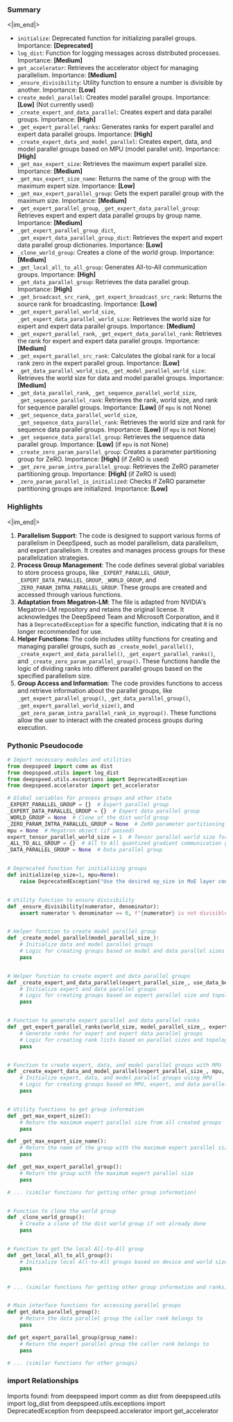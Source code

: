 

### Summary

<|im_end|>

* `initialize`: Deprecated function for initializing parallel groups. Importance: **[Deprecated]**
* `log_dist`: Function for logging messages across distributed processes. Importance: **[Medium]**
* `get_accelerator`: Retrieves the accelerator object for managing parallelism. Importance: **[Medium]**
* `_ensure_divisibility`: Utility function to ensure a number is divisible by another. Importance: **[Low]**
* `create_model_parallel`: Creates model parallel groups. Importance: **[Low]** (Not currently used)
* `_create_expert_and_data_parallel`: Creates expert and data parallel groups. Importance: **[High]**
* `_get_expert_parallel_ranks`: Generates ranks for expert parallel and expert data parallel groups. Importance: **[High]**
* `_create_expert_data_and_model_parallel`: Creates expert, data, and model parallel groups based on MPU (model parallel unit). Importance: **[High]**
* `_get_max_expert_size`: Retrieves the maximum expert parallel size. Importance: **[Medium]**
* `_get_max_expert_size_name`: Returns the name of the group with the maximum expert size. Importance: **[Low]**
* `_get_max_expert_parallel_group`: Gets the expert parallel group with the maximum size. Importance: **[Medium]**
* `_get_expert_parallel_group`, `_get_expert_data_parallel_group`: Retrieves expert and expert data parallel groups by group name. Importance: **[Medium]**
* `_get_expert_parallel_group_dict`, `_get_expert_data_parallel_group_dict`: Retrieves the expert and expert data parallel group dictionaries. Importance: **[Low]**
* `_clone_world_group`: Creates a clone of the world group. Importance: **[Medium]**
* `_get_local_all_to_all_group`: Generates All-to-All communication groups. Importance: **[High]**
* `_get_data_parallel_group`: Retrieves the data parallel group. Importance: **[High]**
* `_get_broadcast_src_rank`, `_get_expert_broadcast_src_rank`: Returns the source rank for broadcasting. Importance: **[Low]**
* `_get_expert_parallel_world_size`, `_get_expert_data_parallel_world_size`: Retrieves the world size for expert and expert data parallel groups. Importance: **[Medium]**
* `_get_expert_parallel_rank`, `_get_expert_data_parallel_rank`: Retrieves the rank for expert and expert data parallel groups. Importance: **[Medium]**
* `_get_expert_parallel_src_rank`: Calculates the global rank for a local rank zero in the expert parallel group. Importance: **[Low]**
* `_get_data_parallel_world_size`, `_get_model_parallel_world_size`: Retrieves the world size for data and model parallel groups. Importance: **[Medium]**
* `_get_data_parallel_rank`, `_get_sequence_parallel_world_size`, `_get_sequence_parallel_rank`: Retrieves the rank, world size, and rank for sequence parallel groups. Importance: **[Low]** (if `mpu` is not None)
* `_get_sequence_data_parallel_world_size`, `_get_sequence_data_parallel_rank`: Retrieves the world size and rank for sequence data parallel groups. Importance: **[Low]** (if `mpu` is not None)
* `_get_sequence_data_parallel_group`: Retrieves the sequence data parallel group. Importance: **[Low]** (if `mpu` is not None)
* `_create_zero_param_parallel_group`: Creates a parameter partitioning group for ZeRO. Importance: **[High]** (if ZeRO is used)
* `_get_zero_param_intra_parallel_group`: Retrieves the ZeRO parameter partitioning group. Importance: **[High]** (if ZeRO is used)
* `_zero_param_parallel_is_initialized`: Checks if ZeRO parameter partitioning groups are initialized. Importance: **[Low]**

### Highlights

<|im_end|>

1. **Parallelism Support**: The code is designed to support various forms of parallelism in DeepSpeed, such as model parallelism, data parallelism, and expert parallelism. It creates and manages process groups for these parallelization strategies.
2. **Process Group Management**: The code defines several global variables to store process groups, like `_EXPERT_PARALLEL_GROUP`, `_EXPERT_DATA_PARALLEL_GROUP`, `_WORLD_GROUP`, and `_ZERO_PARAM_INTRA_PARALLEL_GROUP`. These groups are created and accessed through various functions.
3. **Adaptation from Megatron-LM**: The file is adapted from NVIDIA's Megatron-LM repository and retains the original license. It acknowledges the DeepSpeed Team and Microsoft Corporation, and it has a `DeprecatedException` for a specific function, indicating that it is no longer recommended for use.
4. **Helper Functions**: The code includes utility functions for creating and managing parallel groups, such as `_create_model_parallel()`, `_create_expert_and_data_parallel()`, `_get_expert_parallel_ranks()`, and `_create_zero_param_parallel_group()`. These functions handle the logic of dividing ranks into different parallel groups based on the specified parallelism size.
5. **Group Access and Information**: The code provides functions to access and retrieve information about the parallel groups, like `_get_expert_parallel_group()`, `_get_data_parallel_group()`, `_get_expert_parallel_world_size()`, and `_get_zero_param_intra_parallel_rank_in_mygroup()`. These functions allow the user to interact with the created process groups during execution.

### Pythonic Pseudocode

```python
# Import necessary modules and utilities
from deepspeed import comm as dist
from deepspeed.utils import log_dist
from deepspeed.utils.exceptions import DeprecatedException
from deepspeed.accelerator import get_accelerator

# Global variables for process groups and other state
_EXPERT_PARALLEL_GROUP = {}  # Expert parallel group
_EXPERT_DATA_PARALLEL_GROUP = {}  # Expert data parallel group
_WORLD_GROUP = None  # Clone of the dist world group
_ZERO_PARAM_INTRA_PARALLEL_GROUP = None  # ZeRO parameter partitioning group
mpu = None  # Megatron object (if passed)
expert_tensor_parallel_world_size = 1  # Tensor parallel world size for experts
_ALL_TO_ALL_GROUP = {}  # All to All quantized gradient communication groups
_DATA_PARALLEL_GROUP = None  # Data parallel group


# Deprecated function for initializing groups
def initialize(ep_size=1, mpu=None):
    raise DeprecatedException("Use the desired ep_size in MoE layer constructor instead.")


# Utility function to ensure divisibility
def _ensure_divisibility(numerator, denominator):
    assert numerator % denominator == 0, f"{numerator} is not divisible by {denominator}"


# Helper function to create model parallel group
def _create_model_parallel(model_parallel_size_):
    # Initialize data and model parallel groups
    # Logic for creating groups based on model and data parallel sizes
    pass


# Helper function to create expert and data parallel groups
def _create_expert_and_data_parallel(expert_parallel_size_, use_data_before_expert_parallel_=False):
    # Initialize expert and data parallel groups
    # Logic for creating groups based on expert parallel size and topology
    pass


# Function to generate expert parallel and data parallel ranks
def _get_expert_parallel_ranks(world_size, model_parallel_size_, expert_parallel_size_, use_data_before_expert_parallel_):
    # Generate ranks for expert and expert data parallel groups
    # Logic for creating rank lists based on parallel sizes and topology
    pass


# Function to create expert, data, and model parallel groups with MPU
def _create_expert_data_and_model_parallel(expert_parallel_size_, mpu, use_data_before_expert_parallel_=False):
    # Initialize expert, data, and model parallel groups using MPU
    # Logic for creating groups based on MPU, expert, and data parallel sizes
    pass


# Utility functions to get group information
def _get_max_expert_size():
    # Return the maximum expert parallel size from all created groups
    pass

def _get_max_expert_size_name():
    # Return the name of the group with the maximum expert parallel size
    pass

def _get_max_expert_parallel_group():
    # Return the group with the maximum expert parallel size
    pass

# ... (similar functions for getting other group information)


# Function to clone the world group
def _clone_world_group():
    # Create a clone of the dist world group if not already done
    pass


# Function to get the local All-to-All group
def _get_local_all_to_all_group():
    # Initialize local All-to-All groups based on device and world size
    pass


# ... (similar functions for getting other group information and ranks)


# Main interface functions for accessing parallel groups
def get_data_parallel_group():
    # Return the data parallel group the caller rank belongs to
    pass

def get_expert_parallel_group(group_name):
    # Return the expert parallel group the caller rank belongs to
    pass

# ... (similar functions for other groups)
```


### import Relationships

Imports found:
from deepspeed import comm as dist
from deepspeed.utils import log_dist
from deepspeed.utils.exceptions import DeprecatedException
from deepspeed.accelerator import get_accelerator